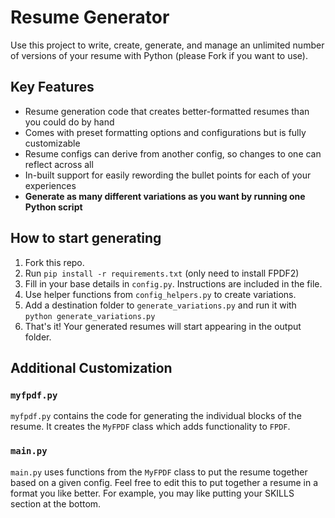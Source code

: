 # Resume Generator
Use this project to write, create, generate, and manage an unlimited number of versions of your resume with Python (please Fork if you want to use).

## Key Features
 - Resume generation code that creates better-formatted resumes than you could do by hand
 - Comes with preset formatting options and configurations but is fully customizable
 - Resume configs can derive from another config, so changes to one can reflect across all
 - In-built support for easily rewording the bullet points for each of your experiences
 - **Generate as many different variations as you want by running one Python script**

## How to start generating
 1. Fork this repo.
 2. Run `pip install -r requirements.txt` (only need to install FPDF2)
 3. Fill in your base details in `config.py`. Instructions are included in the file.
 4. Use helper functions from `config_helpers.py` to create variations.
 5. Add a destination folder to `generate_variations.py` and run it with `python generate_variations.py`
 6. That's it! Your generated resumes will start appearing in the output folder.

## Additional Customization
### `myfpdf.py`
`myfpdf.py` contains the code for generating the individual blocks of the resume. It creates the `MyFPDF` class which adds functionality to `FPDF`.
### `main.py`
`main.py` uses functions from the `MyFPDF` class to put the resume together based on a given config. Feel free to edit this to put together a resume in a format you like better. For example, you may like putting your SKILLS section at the bottom.
